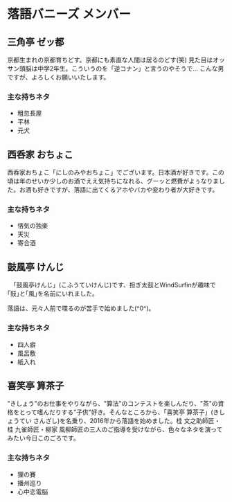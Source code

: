 # 落語バニーズ メンバー

## 三角亭 ゼッ都
京都生まれの京都育ちどす。京都にも素直な人間は居るのどす(笑)
見た目はオッサン頭脳は中学2年生。こういうのを「逆コナン」と言うのやそうで…
こんな男ですが、よろしくお願いいたします。

### 主な持ちネタ
* 粗忽長屋
* 平林
* 元犬

## 西呑家 おちょこ
西呑家おちょこ「にしのみやおちょこ」でございます。日本酒が好きです。この頃は年のせいか少しのお酒でええ気持ちになれる、グーッと燃費がよぅなりました。お酒も好きですが、落語に出てくるアホやバカや変わり者が大好きです。

### 主な持ちネタ
* 悋気の独楽
* 天災
* 寄合酒

## 鼓風亭 けんじ
　「鼓風亭けんじ」(こふうていけんじ)です、担ぎ太鼓とWindSurfinが趣味で｢鼓｣と｢風｣を名前にいれました。
 
 落語は、元々人前で喋るのが苦手で始めました(^0^)。

### 主な持ちネタ
* 四人癖
* 風呂敷
* 紙入れ


## 喜笑亭 算茶子

"きしょう"のお仕事をやりながら、"算法"のコンテストを楽しんだり、"茶"の資格をとって嗜んだりする"子供"好き。そんなところから、「喜笑亭 算茶子」(きしょうてい さんざし)を名乗り、2016年から落語を始めました。桂 文之助師匠・桂 九雀師匠・柳家 風柳師匠の三人のご指導を受けながら、色々なネタを演ってみたい今日このごろです。

### 主な持ちネタ

* 狸の賽
* 播州巡り
* 心中恋電脳
